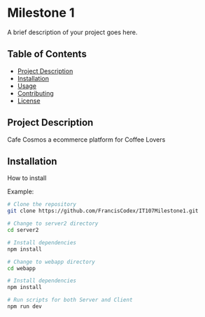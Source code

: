 # Milestone 1

A brief description of your project goes here.

## Table of Contents

- [Project Description](#project-description)
- [Installation](#installation)
- [Usage](#usage)
- [Contributing](#contributing)
- [License](#license)

## Project Description

Cafe Cosmos a ecommerce platform for Coffee Lovers

## Installation

How to install

Example:

```bash
# Clone the repository
git clone https://github.com/FrancisCodex/IT107Milestone1.git

# Change to server2 directory
cd server2

# Install dependencies
npm install

# Change to webapp directory
cd webapp

# Install dependencies
npm install

# Run scripts for both Server and Client
npm run dev

